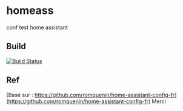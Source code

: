 # homeass
conf test home assistant

## Build
[![Build Status](https://travis-ci.org/wakan/homeass.svg?branch=master)](https://travis-ci.org/wakan/homeass)

## Ref
[Basé sur : https://github.com/romquenin/home-assistant-config-fr](https://github.com/romquenin/home-assistant-config-fr) Merci

